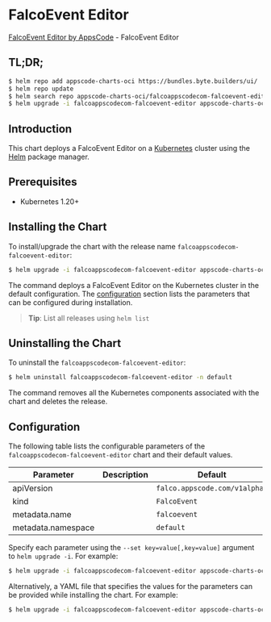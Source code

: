 # FalcoEvent Editor

[FalcoEvent Editor by AppsCode](https://appscode.com) - FalcoEvent Editor

## TL;DR;

```bash
$ helm repo add appscode-charts-oci https://bundles.byte.builders/ui/
$ helm repo update
$ helm search repo appscode-charts-oci/falcoappscodecom-falcoevent-editor --version=v0.10.0
$ helm upgrade -i falcoappscodecom-falcoevent-editor appscode-charts-oci/falcoappscodecom-falcoevent-editor -n default --create-namespace --version=v0.10.0
```

## Introduction

This chart deploys a FalcoEvent Editor on a [Kubernetes](http://kubernetes.io) cluster using the [Helm](https://helm.sh) package manager.

## Prerequisites

- Kubernetes 1.20+

## Installing the Chart

To install/upgrade the chart with the release name `falcoappscodecom-falcoevent-editor`:

```bash
$ helm upgrade -i falcoappscodecom-falcoevent-editor appscode-charts-oci/falcoappscodecom-falcoevent-editor -n default --create-namespace --version=v0.10.0
```

The command deploys a FalcoEvent Editor on the Kubernetes cluster in the default configuration. The [configuration](#configuration) section lists the parameters that can be configured during installation.

> **Tip**: List all releases using `helm list`

## Uninstalling the Chart

To uninstall the `falcoappscodecom-falcoevent-editor`:

```bash
$ helm uninstall falcoappscodecom-falcoevent-editor -n default
```

The command removes all the Kubernetes components associated with the chart and deletes the release.

## Configuration

The following table lists the configurable parameters of the `falcoappscodecom-falcoevent-editor` chart and their default values.

|     Parameter      | Description |                 Default                  |
|--------------------|-------------|------------------------------------------|
| apiVersion         |             | <code>falco.appscode.com/v1alpha1</code> |
| kind               |             | <code>FalcoEvent</code>                  |
| metadata.name      |             | <code>falcoevent</code>                  |
| metadata.namespace |             | <code>default</code>                     |


Specify each parameter using the `--set key=value[,key=value]` argument to `helm upgrade -i`. For example:

```bash
$ helm upgrade -i falcoappscodecom-falcoevent-editor appscode-charts-oci/falcoappscodecom-falcoevent-editor -n default --create-namespace --version=v0.10.0 --set apiVersion=falco.appscode.com/v1alpha1
```

Alternatively, a YAML file that specifies the values for the parameters can be provided while
installing the chart. For example:

```bash
$ helm upgrade -i falcoappscodecom-falcoevent-editor appscode-charts-oci/falcoappscodecom-falcoevent-editor -n default --create-namespace --version=v0.10.0 --values values.yaml
```
